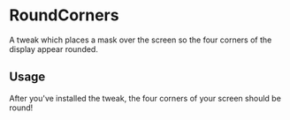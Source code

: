 # RoundCorners

A tweak which places a mask over the screen so the four corners of the display appear rounded.

## Usage

After you've installed the tweak, the four corners of your screen should be round!
